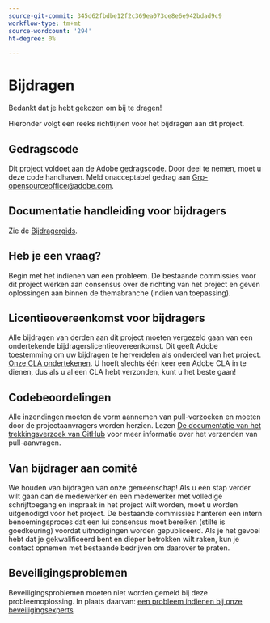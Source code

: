 ```yaml
---
source-git-commit: 345d62fbdbe12f2c369ea073ce8e6e942bdad9c9
workflow-type: tm+mt
source-wordcount: '294'
ht-degree: 0%

---
```

# Bijdragen

Bedankt dat je hebt gekozen om bij te dragen!

Hieronder volgt een reeks richtlijnen voor het bijdragen aan dit project.

## Gedragscode

Dit project voldoet aan de Adobe [gedragscode](code-of-conduct.md). Door deel te nemen, moet u deze code handhaven. Meld onacceptabel gedrag aan
[Grp-opensourceoffice@adobe.com](mailto:Grp-opensourceoffice@adobe.com).

## Documentatie handleiding voor bijdragers

Zie de [Bijdragergids](https://experienceleague.adobe.com/docs/contributor/contributor-guide/introduction.html?lang=nl-NL).

## Heb je een vraag?

Begin met het indienen van een probleem. De bestaande commissies voor dit project werken aan consensus over de richting van het project en geven oplossingen aan binnen de themabranche (indien van toepassing).

## Licentieovereenkomst voor bijdragers

Alle bijdragen van derden aan dit project moeten vergezeld gaan van een ondertekende bijdragerslicentieovereenkomst. Dit geeft Adobe toestemming om uw bijdragen te herverdelen als onderdeel van het project. [Onze CLA ondertekenen](http://opensource.adobe.com/cla.html). U hoeft slechts één keer een Adobe CLA in te dienen, dus als u al een CLA hebt verzonden, kunt u het beste gaan!

## Codebeoordelingen

Alle inzendingen moeten de vorm aannemen van pull-verzoeken en moeten door de projectaanvragers worden herzien. Lezen [De documentatie van het trekkingsverzoek van GitHub](https://help.github.com/articles/about-pull-requests/)
voor meer informatie over het verzenden van pull-aanvragen.

<!--
Lastly, please follow the [pull request template](PULL_REQUEST_TEMPLATE.md) when
submitting a pull request!
-->

## Van bijdrager aan comité

We houden van bijdragen van onze gemeenschap! Als u een stap verder wilt gaan dan de medewerker en een medewerker met volledige schrijftoegang en inspraak in het project wilt worden, moet u worden uitgenodigd voor het project. De bestaande commissies hanteren een intern benoemingsproces dat een lui consensus moet bereiken (stilte is goedkeuring) voordat uitnodigingen worden gepubliceerd. Als je het gevoel hebt dat je gekwalificeerd bent en dieper betrokken wilt raken, kun je contact opnemen met bestaande bedrijven om daarover te praten.

## Beveiligingsproblemen

Beveiligingsproblemen moeten niet worden gemeld bij deze probleemoplossing. In plaats daarvan: [een probleem indienen bij onze beveiligingsexperts](https://helpx.adobe.com/nl/security/alertus.html)
